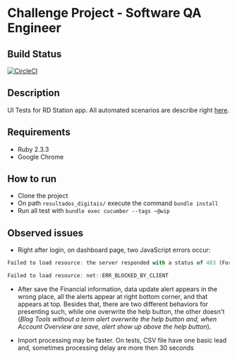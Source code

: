 # Challenge Project - Software QA Engineer

## Build Status

[![CircleCI](https://circleci.com/gh/vhsantos26/resultados_digitais.svg?style=shield&circle-token=426eec69a01e4ff52018e7d76474e03255ba349a)](https://circleci.com/gh/vhsantos26/resultados_digitais)

## Description

UI Tests for RD Station app. All automated scenarios are describe right [here](https://github.com/vhsantos26/resultados_digitais/blob/master/features/specifications/connect/base_of_leads.feature).

## Requirements

- Ruby 2.3.3
- Google Chrome

## How to run

- Clone the project
- On path `resultados_digitais/` execute the command `bundle install`
- Run all test with `bundle exec cucumber --tags ~@wip`

## Observed issues

* Right after login, on dashboard page, two JavaScript errors occur:

```javascript
Failed to load resource: the server responded with a status of 403 (Forbidden)
```
```javascript
Failed to load resource: net::ERR_BLOCKED_BY_CLIENT
```

* After save the Financial information, data update alert appears in the wrong place, all the alerts appear at right bottom corner, and that appears at top. Besides that, there are two different behaviors for presenting such, while one overwrite the help button, the other doesn't (*Blog Tools without a term alert overwrite the help button and, when Account Overview are save, alert show up above the help button*).

* Import processing may be faster. On tests, CSV file have one basic lead and, sometimes processing delay are more then 30 seconds
